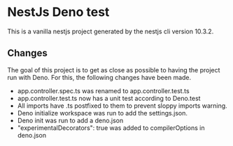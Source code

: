 # NestJs Deno test

This is a vanilla nestjs project generated by the nestjs cli version 10.3.2.

## Changes
The goal of this project is to get as close as possible to having the project run with Deno. For this, the following changes have been made.

- app.controller.spec.ts was renamed to app.controller.test.ts
- app.controller.test.ts now has a unit test according to Deno.test
- All imports have .ts postfixed to them to prevent sloppy imports warning.
- Deno initialize workspace was run to add the settings.json.
- Deno init was run to add a deno.json
- "experimentalDecorators": true was added to compilerOptions in deno.json
